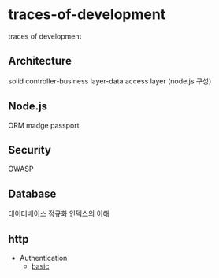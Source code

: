 # traces-of-development

traces of development

## Architecture

solid
controller-business layer-data access layer (node.js 구성)

## Node.js

ORM
madge
passport

## Security

OWASP

## Database

데이터베이스 정규화
인덱스의 이해

## http

- Authentication
  - [basic](https://healthy-dev.tistory.com/33)
